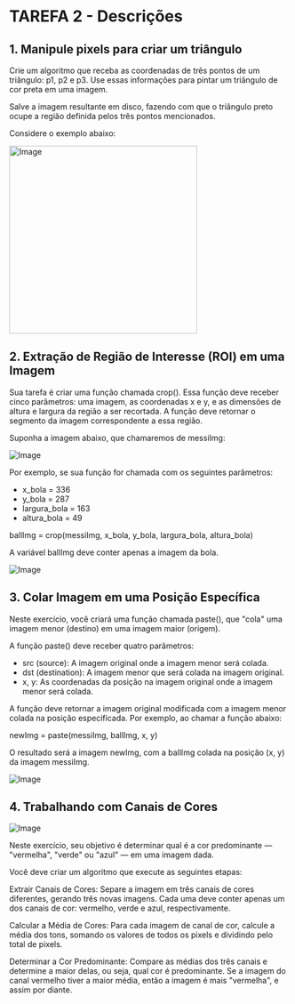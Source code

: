 # TAREFA 2 - Descrições

## 1. Manipule pixels para criar um triângulo
Crie um algoritmo que receba as coordenadas de três pontos de um triângulo: p1, p2 e p3. Use essas informações para pintar um triângulo de cor preta em uma imagem.

Salve a imagem resultante em disco, fazendo com que o triângulo preto ocupe a região definida pelos três pontos mencionados.

Considere o exemplo abaixo:

<img width="338" alt="Image" src="https://github.com/user-attachments/assets/5a5a6cc7-0c3e-4a3d-b341-664cdb55a91d" />

## 2. Extração de Região de Interesse (ROI) em uma Imagem
Sua tarefa é criar uma função chamada crop(). Essa função deve receber cinco parâmetros: uma imagem, as coordenadas x e y, e as dimensões de altura e largura da região a ser recortada. A função deve retornar o segmento da imagem correspondente a essa região.

Suponha a imagem abaixo, que chamaremos de messiImg: 

![Image](https://github.com/user-attachments/assets/c51ea539-fdc9-4205-aa3c-d68bf5a2f265)

Por exemplo, se sua função for chamada com os seguintes parâmetros:

- x_bola = 336
- y_bola = 287
- largura_bola = 163
- altura_bola = 49

ballImg = crop(messiImg, x_bola, y_bola, largura_bola, altura_bola)

A variável ballImg deve conter apenas a imagem da bola.

![Image](https://github.com/user-attachments/assets/11cd9da3-77cf-469a-b097-f0232b9bac80)

## 3. Colar Imagem em uma Posição Específica
Neste exercício, você criará uma função chamada paste(), que "cola" uma imagem menor (destino) em uma imagem maior (origem).

A função paste() deve receber quatro parâmetros:

- src (source): A imagem original onde a imagem menor será colada.
- dst (destination): A imagem menor que será colada na imagem original.
- x, y: As coordenadas da posição na imagem original onde a imagem menor será colada.

A função deve retornar a imagem original modificada com a imagem menor colada na posição especificada.
Por exemplo, ao chamar a função abaixo:

newImg = paste(messiImg, ballImg, x, y)

O resultado será a imagem newImg, com a ballImg colada na posição (x, y) da imagem messiImg.

![Image](https://github.com/user-attachments/assets/0ce38f62-c506-4908-bb6f-d5b714a93011)

## 4. Trabalhando com Canais de Cores

![Image](https://github.com/user-attachments/assets/12423af5-8d3a-434d-abd6-0c4be3dda5c8)

Neste exercício, seu objetivo é determinar qual é a cor predominante — "vermelha", "verde" ou "azul" — em uma imagem dada.

Você deve criar um algoritmo que execute as seguintes etapas:

Extrair Canais de Cores: Separe a imagem em três canais de cores diferentes, gerando três novas imagens. Cada uma deve conter apenas um dos canais de cor: vermelho, verde e azul, respectivamente.

Calcular a Média de Cores: Para cada imagem de canal de cor, calcule a média dos tons, somando os valores de todos os pixels e dividindo pelo total de pixels.

Determinar a Cor Predominante: Compare as médias dos três canais e determine a maior delas, ou seja, qual cor é predominante. Se a imagem do canal vermelho tiver a maior média, então a imagem é mais "vermelha", e assim por diante.
